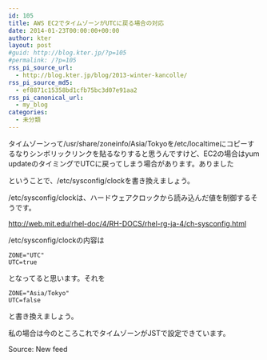 ```yaml
---
id: 105
title: AWS EC2でタイムゾーンがUTCに戻る場合の対応
date: 2014-01-23T00:00:00+00:00
author: kter
layout: post
#guid: http://blog.kter.jp/?p=105
#permalink: /?p=105
rss_pi_source_url:
  - http://blog.kter.jp/blog/2013-winter-kancolle/
rss_pi_source_md5:
  - ef8871c15358bd1cfb75bc3d07e91aa2
rss_pi_canonical_url:
  - my_blog
categories:
  - 未分類
---
```

タイムゾーンって/usr/share/zoneinfo/Asia/Tokyoを/etc/localtimeにコピーするなりシンボリックリンクを貼るなりすると思うんですけど、EC2の場合はyum updateのタイミングでUTCに戻ってしまう場合があります。ありました

ということで、/etc/sysconfig/clockを書き換えましょう。

/etc/sysconfig/clockは、ハードウェアクロックから読み込んだ値を制御するそうです。

<http://web.mit.edu/rhel-doc/4/RH-DOCS/rhel-rg-ja-4/ch-sysconfig.html>

/etc/sysconfig/clockの内容は

<div class="highlight">
  <pre><code class="language-">ZONE="UTC"
UTC=true
</code></pre>
</div>

となってると思います。それを

<div class="highlight">
  <pre><code class="language-">ZONE="Asia/Tokyo"
UTC=false
</code></pre>
</div>

と書き換えましょう。

私の場合は今のところこれでタイムゾーンがJSTで設定できています。

Source: New feed